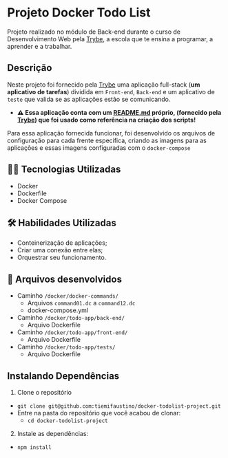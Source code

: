 
# Projeto Docker Todo List


Projeto realizado no módulo de Back-end durante o curso de Desenvolvimento Web pela [Trybe](https://www.betrybe.com/), a escola que te ensina a programar, a aprender e a trabalhar.

## Descrição

Neste projeto foi fornecido pela [Trybe](https://www.betrybe.com/) uma aplicação full-stack (**um aplicativo de tarefas**) dividida em `Front-end`, `Back-end` e um aplicativo de  `teste` que valida se as aplicações estão se comunicando. 

- **⚠️ Essa aplicação conta com um [**README.md**](./docker/todo-app/README.md) próprio, (fornecido pela [Trybe](https://www.betrybe.com/)) que foi usado como referência na criação dos scripts!**

Para essa aplicação fornecida funcionar, foi desenvolvido os arquivos de configuração para cada frente específica, criando as imagens para as aplicações e essas imagens configuradas com o `docker-compose`



## 👩‍💻 Tecnologias Utilizadas

- Docker
- Dockerfile
- Docker Compose


## 🛠️ Habilidades Utilizadas

- Conteinerização de aplicações;
- Criar uma conexão entre elas;
- Orquestrar seu funcionamento.


## 📂 Arquivos desenvolvidos

- Caminho `/docker/docker-commands/`
    - Arquivos `command01.dc` a `command12.dc`
    - docker-compose.yml
- Caminho `/docker/todo-app/back-end/`
    - Arquivo Dockerfile
- Caminho `/docker/todo-app/front-end/`
    - Arquivo Dockerfile
- Caminho `/docker/todo-app/tests/`
    - Arquivo Dockerfile


## Instalando Dependências

1. Clone o repositório
* `git clone git@github.com:tiemifaustino/docker-todolist-project.git`
* Entre na pasta do repositório que você acabou de clonar:
  * `cd docker-todolist-project`

2. Instale as dependências:
  * `npm install`